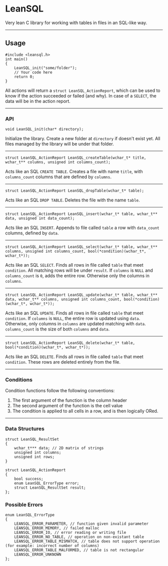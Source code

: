 # LeanSQL

Very lean C library for working with tables in files in an SQL-like way.

---

## Usage

    #include <leansql.h>
    int main()
    {
        LeanSQL_init("some/folder");
        // Your code here
        return 0;
    }

All actions will return a `struct LeanSQL_ActionReport`, which can be used to know if the action succeeded or failed (and why). In case of a `SELECT`, the data will be in the action report.

---

### API

    void LeanSQL_init(char* directory);
Initialize the library. Create a new folder at `directory` if doesn't exist yet. All files managed by the library will be under that folder.

---

    struct LeanSQL_ActionReport LeanSQL_createTable(wchar_t* title, wchar_t** columns, unsigned int columns_count);
Acts like an SQL `CREATE TABLE`.
Creates a file with name `title`, with `columns_count` columns that are defined by `columns`.

---

    struct LeanSQL_ActionReport LeanSQL_dropTable(wchar_t* table);
Acts like an SQL `DROP TABLE`.
Deletes the file with the name `table`.

---

    struct LeanSQL_ActionReport LeanSQL_insert(wchar_t* table, wchar_t** data, unsigned int data_count);
Acts like an SQL `INSERT`.
Appends to file called `table` a row with `data_count` columns, defined by `data`.

---

    struct LeanSQL_ActionReport LeanSQL_select(wchar_t* table, wchar_t** columns, unsigned int columns_count, bool(*condition)(wchar_t*, wchar_t*));
Acts like an SQL `SELECT`.
Finds all rows in file called `table` that meet `condition`.
All matching rows will be under `result`.
If `columns` is `NULL` and `columns_count` is `0`, adds the entire row. Otherwise only the columns in `columns`.

---

    struct LeanSQL_ActionReport LeanSQL_update(wchar_t* table, wchar_t** data, wchar_t** columns, unsigned int columns_count, bool(*condition)(wchar_t*, wchar_t*));
Acts like an SQL `UPDATE`.
Finds all rows in file called `table` that meet `condition`.
If `columns` is `NULL`, the entire row is updated using `data`.
Otherwise, only columns in `columns` are updated matching with `data`.
`columns_count` is the size of both `columns` and `data`.

---

    struct LeanSQL_ActionReport LeanSQL_delete(wchar_t* table, bool(*condition)(wchar_t*, wchar_t*));
Acts like an SQL `DELETE`.
Finds all rows in file called `table` that meet `condition`.
These rows are deleted entirely from the file.

---

### Conditions

Condition functions follow the following conventions:
1. The first argument of the function is the column header
2. The second argument of the function is the cell value
3. The condition is applied to all cells in a row, and is then logically ORed.

---

### Data Structures

    struct LeanSQL_ResultSet
    {
        wchar_t*** data; // 2D matrix of strings
    	unsigned int columns;
    	unsigned int rows;
    }
>
    struct LeanSQL_ActionReport
    {
    	bool success;
    	enum LeanSQL_ErrorType error;
    	struct LeanSQL_ResultSet result;
    };

### Possible Errors

    enum LeanSQL_ErrorType
    {
    	LEANSQL_ERROR_PARAMETER, // function given invalid parameter
    	LEANSQL_ERROR_MEMORY, // failed malloc
    	LEANSQL_ERROR_IO, // error reading or writing file
    	LEANSQL_ERROR_NO_TABLE, // operation on non-existant table
    	LEANSQL_ERROR_TABLE_MISMATCH, // table does not support operation (for example: incorrect number of columns)
    	LEANSQL_ERROR_TABLE_MALFORMED, // table is not rectangular
    	LEANSQL_ERROR_UNKNOWN
    };
